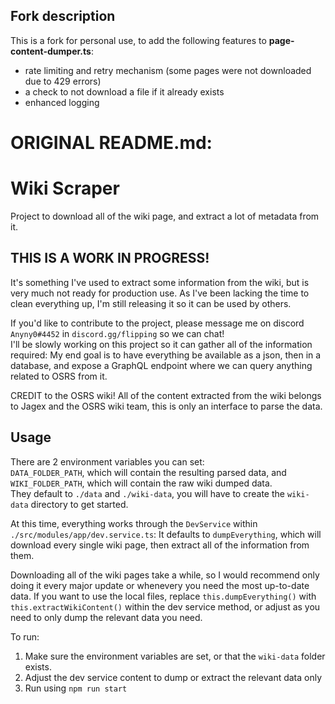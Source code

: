 ## Fork description

This is a fork for personal use, to add the following features to **page-content-dumper.ts**:

- rate limiting and retry mechanism (some pages were not downloaded due to 429 errors)
- a check to not download a file if it already exists
- enhanced logging



# ORIGINAL README.md:

# Wiki Scraper

Project to download all of the wiki page, and extract a lot of metadata from it.

## THIS IS A WORK IN PROGRESS!
It's something I've used to extract some information from the wiki, but is very much not ready for production use. As I've been lacking the time to clean everything up, I'm still releasing it so it can be used by others.

If you'd like to contribute to the project, please message me on discord `Anyny0#4452` in `discord.gg/flipping` so we can chat!  
I'll be slowly working on this project so it can gather all of the information required: My end goal is to have everything be available as a json, then in a database, and expose a GraphQL endpoint where we can query anything related to OSRS from it.

CREDIT to the OSRS wiki!
All of the content extracted from the wiki belongs to Jagex and the OSRS wiki team, this is only an interface to parse the data.

## Usage

There are 2 environment variables you can set:  
`DATA_FOLDER_PATH`, which will contain the resulting parsed data, and `WIKI_FOLDER_PATH`, which will contain the raw wiki dumped data.  
They default to `./data` and `./wiki-data`, you will have to create the `wiki-data` directory to get started.

At this time, everything works through the `DevService` within `./src/modules/app/dev.service.ts`: It defaults to `dumpEverything`, which will download every single wiki page, then extract all of the information from them.

Downloading all of the wiki pages take a while, so I would recommend only doing it every major update or whenevery you need the most up-to-date data. If you want to use the local files, replace `this.dumpEverything()`  with `this.extractWikiContent()` within the dev service method, or adjust as you need to only dump the relevant data you need.

To run:
1. Make sure the environment variables are set, or that the `wiki-data` folder exists.
2. Adjust the dev service content to dump or extract the relevant data only
3. Run using `npm run start`
